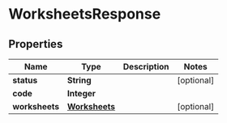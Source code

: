 
# WorksheetsResponse

## Properties
Name | Type | Description | Notes
------------ | ------------- | ------------- | -------------
**status** | **String** |  |  [optional]
**code** | **Integer** |  | 
**worksheets** | [**Worksheets**](Worksheets.md) |  |  [optional]



